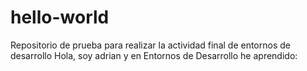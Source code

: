 # hello-world
Repositorio de prueba para realizar la actividad final de entornos de desarrollo
Hola, soy adrian y en Entornos de Desarrollo he aprendido: 

